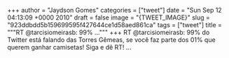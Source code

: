 
+++
author = "Jaydson Gomes"
categories = ["tweet"]
date = "Sun Sep 12 04:13:09 +0000 2010"
draft = false
image = "{TWEET_IMAGE}"
slug = "923ddbdd5b159699595f427644ce1d58aed861ca"
tags = ["tweet"]
title = """RT @tarcisiomeirasb: 99% ..."""
+++
RT @tarcisiomeirasb: 99% do Twitter está falando das Torres Gêmeas, se você faz parte dos 01% que querem ganhar camisetas! Siga e dê RT! ...
